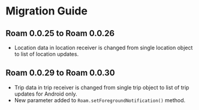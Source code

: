 # Migration Guide

## Roam 0.0.25 to Roam 0.0.26

- Location data in location receiver is changed from single location object to list of location updates.

## Roam 0.0.29 to Roam 0.0.30

- Trip data in trip receiver is changed from single trip object to list of trip updates for Android only.
- New parameter added to `Roam.setForegroundNotification()` method.
